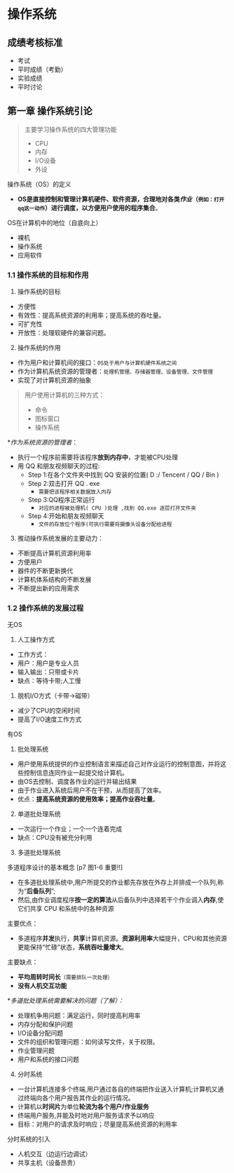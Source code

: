 # 操作系统
## 成绩考核标准
- 考试
- 平时成绩（考勤）
- 实验成绩
- 平时讨论

## 第一章 操作系统引论
> 主要学习操作系统的四大管理功能
> - CPU
> - 内存
> - I/O设备
> - 外设

操作系统（OS）的定义
- **OS是直接控制和管理计算机硬件、软件资源，合理地对各类*作业*（`例如：打开qq这一动作`）进行调度，以方便用户使用的程序集合**。

OS在计算机中的地位（自底向上）
- 裸机
- 操作系统
- 应用软件

### 1.1 操作系统的目标和作用
1. 操作系统的目标
- 方便性
- 有效性：提高系统资源的利用率；提高系统的吞吐量。
- 可扩充性
- 开放性：处理软硬件的兼容问题。

2. 操作系统的作用
- 作为用户和计算机间的接口：`OS处于用户与计算机硬件系统之间`
- 作为计算机系统资源的管理者：`处理机管理、存储器管理、设备管理、文件管理`
- 实现了对计算机资源的抽象

> 用户使用计算机的三种方式：
> - 命令
> - 图标窗口
> - 操作系统


**作为系统资源的管理者*：
- 执行一个程序前需要将该程序**放到内存中**，才能被CPU处理
- 用 QQ 和朋友视频聊天的过程:
  - Step 1:在各个文件夹中找到 QQ 安装的位置( D :/ Tencent / QQ / Bin )
  - Step 2:双击打开 QQ . exe 
    - `需要把该程序相关数据放入内存`
  - Step 3:QQ程序正常运行 
    - `对应的进程被处理机( CPU )处理 ,找到 QQ.exe 逐层打开文件夹`
  - Step 4:开始和朋友视频聊天 
    - `文件的存放位个程序(可执行需要将摄像头设备分配给进程`

3. 推动操作系统发展的主要动力：
- 不断提高计算机资源利用率
- 方便用户
- 器件的不断更新换代
- 计算机体系结构的不断发展
- 不断提出新的应用需求

### 1.2 操作系统的发展过程
无OS
   1. 人工操作方式
   - 工作方式：
   - 用户：用户是专业人员
   - 输入输出：只带或卡片
   - 缺点：等待卡带;人工慢
   1. 脱机I/O方式（卡带->磁带）
   - 减少了CPU的空闲时间
   - 提高了I/O速度工作方式

有OS

1. 批处理系统
- 用户使用系统提供的作业控制语言来描述自己对作业运行的控制意图，并将这些控制信息连同作业一起提交给计算机。
- 由OS去控制、调度各作业的运行并输出结果
- 由于作业进入系统后用户不在干预，从而提高了效率。
- 优点：**提高系统资源的使用效率；提高作业吞吐量**。

2. 单道批处理系统
- 一次运行一个作业；一个一个连着完成
- 缺点：CPU没有被充分利用

3. 多道批处理系统

多道程序设计的基本概念 [p7 图1-6 重要!!] 
  - 在多道批处理系统中,用户所提交的作业都先存放在外存上并排成一个队列,称为“**后备队列**”;
  - 然后,由作业调度程序**按一定的算法**从后备队列中选择若干个作业调入**内存**,使它们共享 CPU 和系统中的各种资源
  
主要优点：
- 多道程序**并发**执行，**共享**计算机资源。**资源利用率**大幅提升，CPU和其他资源更能保持“忙碌”状态，**系统吞吐量增大**。

主要缺点：
- **平均周转时间长**`（需要排队一次处理）`
- **没有人机交互功能**

**多道批处理系统需要解决的问题（了解）：*
- 处理机争用问题：满足运行，同时提高利用率
- 内存分配和保护问题
- I/O设备分配问题
- 文件的组织和管理问题：如何读写文件，关于权限。
- 作业管理问题
- 用户和系统的接口问题

4. 分时系统
- 一台计算机连接多个终端,用户通过各自的终端把作业送入计算机;计算机又通过终端向各个用户报告其作业的运行情况。
- 计算机以**时间片**为单位**轮流为各个用户/作业服务**
- 终端用户服务,并能及时地对用户服务请求予以响应
- 目标：对用户的请求及时响应；尽量提高系统资源的利用率

分时系统的引入
- 人机交互（边运行边调试）
- 共享主机（设备昂贵）



 
